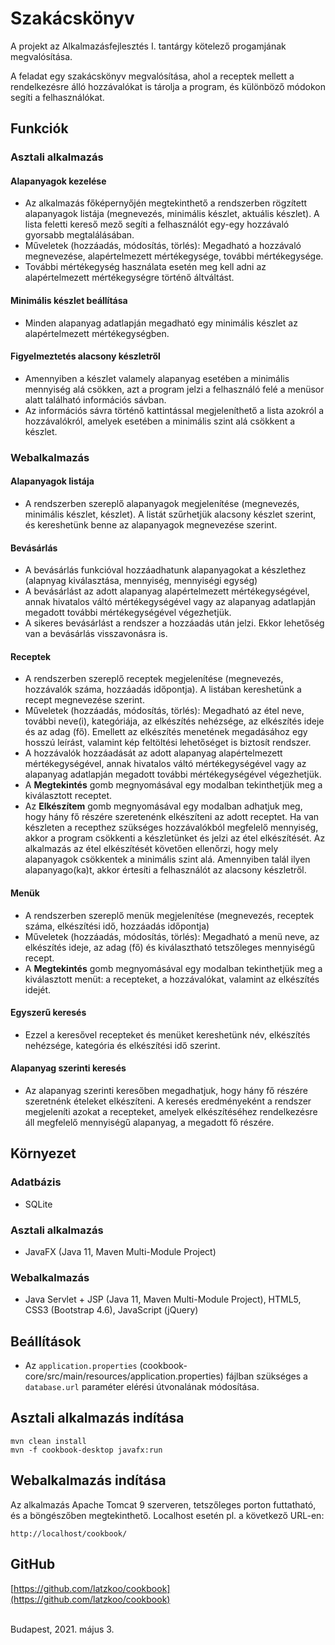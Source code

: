 # Szakácskönyv

A projekt az Alkalmazásfejlesztés I. tantárgy kötelező progamjának megvalósítása.

A feladat egy szakácskönyv megvalósítása, ahol a receptek mellett a rendelkezésre álló hozzávalókat is tárolja a program, és különböző módokon segíti a felhasználókat.

## Funkciók

### Asztali alkalmazás
#### Alapanyagok kezelése

* Az alkalmazás főképernyőjén megtekinthető a rendszerben rögzített alapanyagok listája (megnevezés, minimális készlet, aktuális készlet). A lista feletti kereső mező segíti a felhasználót egy-egy hozzávaló gyorsabb megtalálásában. 
* Műveletek (hozzáadás, módosítás, törlés): Megadható a hozzávaló megnevezése, alapértelmezett mértékegysége, további mértékegysége.
* További mértékegység használata esetén meg kell adni az alapértelmezett mértékegységre történő áltváltást.

#### Minimális készlet beállítása
* Minden alapanyag adatlapján megadható egy minimális készlet az alapértelmezett mértékegységben.

#### Figyelmeztetés alacsony készletről
* Amennyiben a készlet valamely alapanyag esetében a minimális mennyiség alá csökken, azt a program jelzi a felhasználó felé a menüsor alatt található információs sávban.
* Az információs sávra történő kattintással megjeleníthető a lista azokról a hozzávalókról, amelyek esetében a minimális szint alá csökkent a készlet. 



### Webalkalmazás

#### Alapanyagok listája
* A rendszerben szereplő alapanyagok megjelenítése (megnevezés, minimális készlet, készlet). A listát szűrhetjük alacsony készlet szerint, és kereshetünk benne az alapanyagok megnevezése szerint.

#### Bevásárlás
* A bevásárlás funkcióval hozzáadhatunk alapanyagokat a készlethez (alapnyag kiválasztása, mennyiség, mennyiségi egység)
* A bevásárlást az adott alapanyag alapértelmezett mértékegységével, annak hivatalos váltó mértékegységével vagy az alapanyag adatlapján megadott további mértékegységével végezhetjük.
* A sikeres bevásárlást a rendszer a hozzáadás után jelzi. Ekkor lehetőség van a bevásárlás visszavonásra is.

#### Receptek
* A rendszerben szereplő receptek megjelenítése (megnevezés, hozzávalók száma, hozzáadás időpontja). A listában kereshetünk a recept megnevezése szerint.
* Műveletek (hozzáadás, módosítás, törlés): Megadható az étel neve, további neve(i), kategóriája, az elkészítés nehézsége, az elkészítés ideje és az adag (fő). 
  Emellett az elkészítés menetének megadásához egy hosszú leírást, valamint kép feltöltési lehetőséget is biztosít rendszer.
* A hozzávalók hozzáadását az adott alapanyag alapértelmezett mértékegységével, annak hivatalos váltó mértékegységével vagy az alapanyag adatlapján megadott további mértékegységével végezhetjük.
* A **Megtekintés** gomb megnyomásával egy modalban tekinthetjük meg a kiválasztott receptet.
* Az **Elkészítem** gomb megnyomásával egy modalban adhatjuk meg, hogy hány fő részére szeretenénk elkészíteni az adott receptet.
  Ha van készleten a recepthez szükséges hozzávalókból megfelelő mennyiség, akkor a program csökkenti a készletünket és jelzi az étel elkészítését. 
  Az alkalmazás az étel elkészítését követően ellenőrzi, hogy mely alapanyagok csökkentek a minimális szint alá. Amennyiben talál ilyen alapanyago(ka)t, akkor értesíti a felhasználót az alacsony készletről.

#### Menük
* A rendszerben szereplő menük megjelenítése (megnevezés, receptek száma, elkészítési idő, hozzáadás időpontja)
* Műveletek (hozzáadás, módosítás, törlés): Megadható a menü neve, az elkészítés ideje, az adag (fő) és kiválasztható tetszőleges mennyiségű recept.
* A **Megtekintés** gomb megnyomásával egy modalban tekinthetjük meg a kiválasztott menüt: a recepteket, a hozzávalókat, valamint az elkészítés idejét.

#### Egyszerű keresés
* Ezzel a keresővel recepteket és menüket kereshetünk név, elkészítés nehézsége, kategória és elkészítési idő szerint.

#### Alapanyag szerinti keresés
* Az alapanyag szerinti keresőben megadhatjuk, hogy hány fő részére szeretnénk ételeket elkészíteni. 
  A keresés eredményeként a rendszer megjeleníti azokat a recepteket, amelyek elkészítéséhez rendelkezésre áll megfelelő mennyiségű alapanyag, a megadott fő részére.

## Környezet

### Adatbázis

* SQLite

### Asztali alkalmazás

* JavaFX (Java 11, Maven Multi-Module Project)

### Webalkalmazás

* Java Servlet + JSP (Java 11, Maven Multi-Module Project), HTML5, CSS3 (Bootstrap 4.6), JavaScript (jQuery)

## Beállítások

* Az `application.properties` (cookbook-core/src/main/resources/application.properties) fájlban szükséges a `database.url` paraméter elérési útvonalának módosítása.

## Asztali alkalmazás indítása
``` text
mvn clean install
mvn -f cookbook-desktop javafx:run
```

## Webalkalmazás indítása

Az alkalmazás Apache Tomcat 9 szerveren, tetszőleges porton futtatható, és a böngészőben megtekinthető. Localhost esetén pl. a következő URL-en:
``` text
http://localhost/cookbook/
```

## GitHub
[https://github.com/latzkoo/cookbook](https://github.com/latzkoo/cookbook)

<br />
Budapest, 2021. május 3.